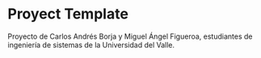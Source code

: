 # Proyect Template
Proyecto de Carlos Andrés Borja y Miguel Ángel Figueroa, estudiantes de ingeniería de sistemas de la  Universidad del Valle.
